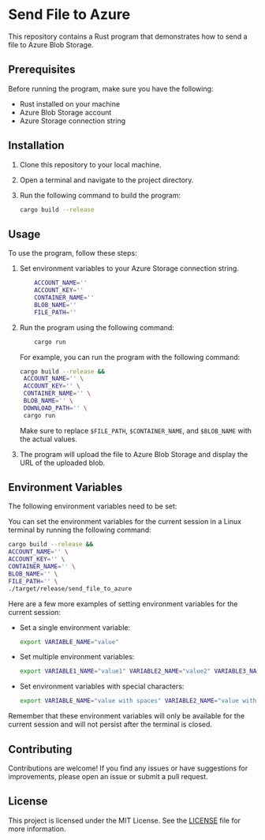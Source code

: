 # Send File to Azure

This repository contains a Rust program that demonstrates how to send a file to Azure Blob Storage.

## Prerequisites

Before running the program, make sure you have the following:

- Rust installed on your machine
- Azure Blob Storage account
- Azure Storage connection string

## Installation

1. Clone this repository to your local machine.
2. Open a terminal and navigate to the project directory.
3. Run the following command to build the program:

   ```sh
   cargo build --release
   ```

## Usage

To use the program, follow these steps:

1. Set environment variables to your Azure Storage connection string.

   ```sh
       ACCOUNT_NAME=''
       ACCOUNT_KEY=''
       CONTAINER_NAME=''
       BLOB_NAME=''
       FILE_PATH=''
   ```

2. Run the program using the following command:

   ```sh
       cargo run
   ```

   For example, you can run the program with the following command:

   ```sh
   cargo build --release &&
    ACCOUNT_NAME='' \
    ACCOUNT_KEY='' \
    CONTAINER_NAME='' \
    BLOB_NAME='' \
    DOWNLOAD_PATH='' \
    cargo run
   ```

   Make sure to replace `$FILE_PATH`, `$CONTAINER_NAME`, and `$BLOB_NAME` with the actual values.

3. The program will upload the file to Azure Blob Storage and display the URL of the uploaded blob.

## Environment Variables

The following environment variables need to be set:

You can set the environment variables for the current session in a Linux terminal by running the following command:

```sh
cargo build --release &&
ACCOUNT_NAME='' \
ACCOUNT_KEY='' \
CONTAINER_NAME='' \
BLOB_NAME='' \
FILE_PATH='' \
./target/release/send_file_to_azure
```

Here are a few more examples of setting environment variables for the current session:

- Set a single environment variable:

  ```sh
  export VARIABLE_NAME="value"
  ```

- Set multiple environment variables:

  ```sh
  export VARIABLE1_NAME="value1" VARIABLE2_NAME="value2" VARIABLE3_NAME="value3"
  ```

- Set environment variables with special characters:
  ```sh
  export VARIABLE_NAME="value with spaces" VARIABLE2_NAME="value with 'quotes'"
  ```

Remember that these environment variables will only be available for the current session and will not persist after the terminal is closed.

## Contributing

Contributions are welcome! If you find any issues or have suggestions for improvements, please open an issue or submit a pull request.

## License

This project is licensed under the MIT License. See the [LICENSE](LICENSE) file for more information.
